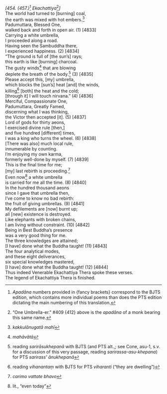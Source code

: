 *\[454. {457.}*[^1] *Ekachattiya*[^2]*\]*  
The world had turned to \[burning\] coal,  
the earth was mixed with hot embers.[^3]  
Padumuttara, Blessed One,  
walked back and forth in open air. (1) \[4833\]  
Carrying a white umbrella,  
I proceeded along a road.  
Having seen the Sambuddha there,  
I experienced happiness. (2) \[4834\]  
“The ground is full of \[the sun’s\] rays;  
this earth is like \[burning\] charcoal.  
The gusty winds[^4] that are blowing  
deplete the breath of the body.[^5] (3) \[4835\]  
Please accept this, \[my\] umbrella,  
which blocks the \[sun’s\] heat \[and\] the winds,  
killing[^6] \[both\] the heat and the cold;  
\[through it\] I will touch nirvana.” (4) \[4836\]  
Merciful, Compassionate One,  
Padumuttara, Greatly Famed,  
discerning what I was thinking,  
the Victor then accepted \[it\]. (5) \[4837\]  
Lord of gods for thirty aeons,  
I exercised divine rule \[then,\]  
and five hundred \[different\] times,  
I was a king who turns the wheel. (6) \[4838\]  
\[There was also\] much local rule,  
innumerable by counting.  
I’m enjoying my own karma,  
formerly well-done by myself. (7) \[4839\]  
This is the final time for me;  
\[my\] last rebirth is proceeding.[^7]  
Even now[^8] a white umbrella  
is carried for me all the time. (8) \[4840\]  
In the hundred thousand aeons  
since I gave that umbrella then,  
I’ve come to know no bad rebirth:  
the fruit of giving umbrellas. (9) \[4841\]  
My defilements are \[now\] burnt up;  
all \[new\] existence is destroyed.  
Like elephants with broken chains,  
I am living without constraint. (10) \[4842\]  
Being in Best Buddha’s presence  
was a very good thing for me.  
The three knowledges are attained;  
\[I have\] done what the Buddha taught! (11) \[4843\]  
The four analytical modes,  
and these eight deliverances,  
six special knowledges mastered,  
\[I have\] done what the Buddha taught! (12) \[4844\]  
Thus indeed Venerable Ekachattiya Thera spoke these verses.  
The legend of Ekachattiya Thera is finished.  
[^1]: *Apadāna* numbers provided in {fancy brackets} correspond to the
    BJTS edition, which contains more individual poems than does the PTS
    edition dictating the main numbering of this translation.  
[^2]: “One Umbrella-er.” \#409 {412} above is the *apadāna* of a monk
    bearing this same name.  
[^3]: *kakkulānugatā mahī*  
[^4]: *mahāvātā*  
[^5]: reading *sarirāsukhepanā* with BJTS (and PTS alt.,; see Cone,
    asu-1, s.v. for a discussion of this very passage, reading
    *sarirassa-asu-khepana*) for PTS *sarirass’ ānukhepanā*  
[^6]: reading *vihanantaṃ* with BJTS for PTS *viharanti* (“they are
    dwelling”)  
[^7]: *carimo vattate bhavo*  
[^8]: lit., “even today”
